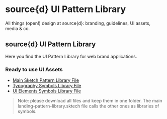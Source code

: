 # source{d} UI Pattern Library

All things (open!) design at source{d}: branding, guidelines, UI assets, media & co.

## source{d} UI Pattern Library

Here you find the UI Pattern Library for web brand applications.

### Ready to use UI Assets

- [Main Sketch Pattern Library File](files/landing-pattern-library.sketch)
- [Typography Symbols Library File](files/typography)
- [UI Elements Symbols Library File](files/ui-elements)

> Note:  please download all files and keep them in one folder. The main landing-pattern-library.sktech file calls the other ones as libraries of symbols.
